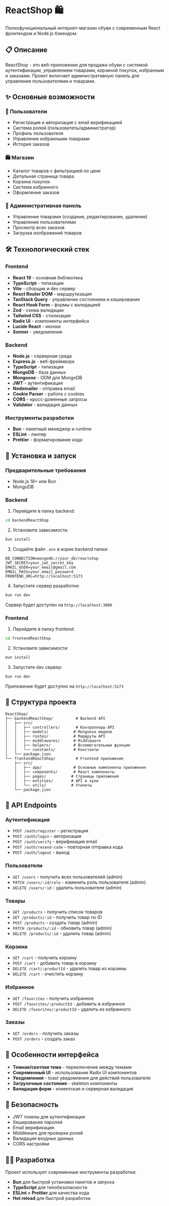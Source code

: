# ReactShop 🛍️

Полнофункциональный интернет-магазин обуви с современным React фронтендом и Node.js бэкендом.

## 📋 Описание

ReactShop - это веб-приложение для продажи обуви с системой аутентификации, управлением товарами, корзиной покупок, избранным и заказами. Проект включает административную панель для управления пользователями и товарами.

## ✨ Основные возможности

### 👤 Пользователи

- Регистрация и авторизация с email верификацией
- Система ролей (пользователь/администратор)
- Профиль пользователя
- Управление избранными товарами
- История заказов

### 🛍️ Магазин

- Каталог товаров с фильтрацией по цене
- Детальная страница товара
- Корзина покупок
- Система избранного
- Оформление заказов

### 🔧 Административная панель

- Управление товарами (создание, редактирование, удаление)
- Управление пользователями
- Просмотр всех заказов
- Загрузка изображений товаров

## 🛠️ Технологический стек

### Frontend

- **React 19** - основная библиотека
- **TypeScript** - типизация
- **Vite** - сборщик и dev сервер
- **React Router DOM** - маршрутизация
- **TanStack Query** - управление состоянием и кэширование
- **React Hook Form** - формы с валидацией
- **Zod** - схема валидации
- **Tailwind CSS** - стилизация
- **Radix UI** - компоненты интерфейса
- **Lucide React** - иконки
- **Sonner** - уведомления

### Backend

- **Node.js** - серверная среда
- **Express.js** - веб-фреймворк
- **TypeScript** - типизация
- **MongoDB** - база данных
- **Mongoose** - ODM для MongoDB
- **JWT** - аутентификация
- **Nodemailer** - отправка email
- **Cookie Parser** - работа с cookies
- **CORS** - кросс-доменные запросы
- **Validator** - валидация данных

### Инструменты разработки

- **Bun** - пакетный менеджер и runtime
- **ESLint** - линтер
- **Prettier** - форматирование кода

## 🚀 Установка и запуск

### Предварительные требования

- Node.js 18+ или Bun
- MongoDB

### Backend

1. Перейдите в папку backend:

```bash
cd backendReactShop
```

2. Установите зависимости:

```bash
bun install
```

3. Создайте файл `.env` в корне backend папки:

```env
DB_CONNECTION=mongodb://your_db/reactshop
JWT_SECRET=your_jwt_secret_key
EMAIL_USER=your_email@gmail.com
EMAIL_PASS=your_email_password
FRONTEND_URL=http://localhost:5173
```

4. Запустите сервер разработки:

```bash
bun run dev
```

Сервер будет доступен на `http://localhost:3000`

### Frontend

1. Перейдите в папку frontend:

```bash
cd frontendReactShop
```

2. Установите зависимости:

```bash
bun install
```

3. Запустите dev сервер:

```bash
bun run dev
```

Приложение будет доступно на `http://localhost:5173`

## 📁 Структура проекта

```
ReactShop/
├── backendReactShop/          # Backend API
│   ├── src/
│   │   ├── controllers/       # Контроллеры API
│   │   ├── models/           # Mongoose модели
│   │   ├── routes/           # Маршруты API
│   │   ├── middlewares/      # Middleware
│   │   ├── helpers/          # Вспомогательные функции
│   │   └── constants/        # Константы
│   └── package.json
└── frontendReactShop/         # Frontend приложение
    ├── src/
    │   ├── app/              # Основные компоненты приложения
    │   ├── components/       # React компоненты
    │   ├── pages/           # Страницы приложения
    │   ├── entities/        # API и хуки
    │   └── utils/           # Утилиты
    └── package.json
```

## 🔌 API Endpoints

### Аутентификация

- `POST /auth/register` - регистрация
- `POST /auth/login` - авторизация
- `POST /auth/verify` - верификация email
- `POST /auth/resend-code` - повторная отправка кода
- `POST /auth/logout` - выход

### Пользователи

- `GET /users` - получить всех пользователей (admin)
- `PATCH /users/:id/role` - изменить роль пользователя (admin)
- `DELETE /users/:id` - удалить пользователя (admin)

### Товары

- `GET /products` - получить список товаров
- `GET /products/:id` - получить товар по ID
- `POST /products` - создать товар (admin)
- `PATCH /products/:id` - обновить товар (admin)
- `DELETE /products/:id` - удалить товар (admin)

### Корзина

- `GET /cart` - получить корзину
- `POST /cart` - добавить товар в корзину
- `DELETE /cart/:productId` - удалить товар из корзины
- `DELETE /cart` - очистить корзину

### Избранное

- `GET /favorites` - получить избранное
- `POST /favorites/:productId` - добавить в избранное
- `DELETE /favorites/:productId` - удалить из избранного

### Заказы

- `GET /orders` - получить заказы
- `POST /orders` - создать заказ

## 🎨 Особенности интерфейса

- **Темная/светлая тема** - переключение между темами
- **Современный UI** - использование Radix UI компонентов
- **Уведомления** - toast уведомления для действий пользователя
- **Загрузочные состояния** - skeleton компоненты
- **Валидация форм** - клиентская и серверная валидация

## 🔐 Безопасность

- JWT токены для аутентификации
- Хеширование паролей
- Email верификация
- Middleware для проверки ролей
- Валидация входных данных
- CORS настройки

## 👨‍💻 Разработка

Проект использует современные инструменты разработки:

- **Bun** для быстрой установки пакетов и запуска
- **TypeScript** для типобезопасности
- **ESLint + Prettier** для качества кода
- **Hot reload** для быстрой разработки
